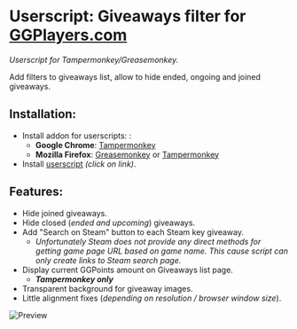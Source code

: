 # Userscript: Giveaways filter for [GGPlayers.com](https://ggplayers.com/)
*Userscript for Tampermonkey/Greasemonkey.*

Add filters to giveaways list, allow to hide ended, ongoing and joined giveaways.

## Installation:
* Install addon for userscripts: :
    * **Google Chrome**: [Tampermonkey](https://chrome.google.com/webstore/detail/tampermonkey/dhdgffkkebhmkfjojejmpbldmpobfkfo)
    * **Mozilla Firefox**: [Greasemonkey](https://addons.mozilla.org/ru/firefox/addon/greasemonkey/) or [Tampermonkey](https://addons.mozilla.org/ru/firefox/addon/tampermonkey/)
* Install [userscript](https://github.com/Xeloses/ggp-giveaways-filter/raw/master/ggp-giveaways-filter.user.js) *(click on link)*.

## Features:
* Hide joined giveaways.
* Hide closed (*ended and upcoming*) giveaways.
* Add "Search on Steam" button to each Steam key giveaway.
    * *Unfortunately Steam does not provide any direct methods for getting game page URL based on game name. This cause script can only create links to Steam search page.*
* Display current GGPoints amount on Giveaways list page.
    * ***Tampermonkey only***
* Transparent background for giveaway images.
* Little alignment fixes (*depending on resolution / browser window size*).

![Preview](https://raw.github.com/Xeloses/ggp-giveaways-filter/master/preview.jpg) 
